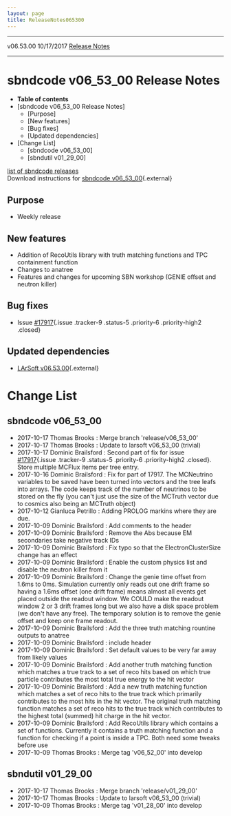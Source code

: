```yaml
---
layout: page
title: ReleaseNotes065300
---
```


  ----------- ------------ -- -- ------------------------------------------------------
  v06.53.00   10/17/2017         [Release Notes](ReleaseNotes065300.html)
  ----------- ------------ -- -- ------------------------------------------------------



sbndcode v06\_53\_00 Release Notes
======================================================================================

-   **Table of contents**
-   [sbndcode v06\_53\_00 Release
    Notes]
    -   [Purpose]
    -   [New features]
    -   [Bug fixes]
    -   [Updated dependencies]
-   [Change List]
    -   [sbndcode v06\_53\_00]
    -   [sbndutil v01\_29\_00]

[list of sbndcode
releases](List_of_SBND_code_releases.html)\
Download instructions for [sbndcode
v06\_53\_00](http://scisoft.fnal.gov/scisoft/bundles/sbnd/v06_53_00/sbndcode-v06_53_00.html){.external}



Purpose
----------------------------------

-   Weekly release



New features
--------------------------------------------

-   Addition of RecoUtils library with truth matching functions and TPC
    containment function
-   Changes to anatree
-   Features and changes for upcoming SBN workshop (GENIE offset and
    neutron killer)



Bug fixes
--------------------------------------

-   Issue
    [\#17917](/redmine/issues/17917 "Necessary Maintenance: Anatree needs updating to store information for multiple neutrinos per event/entry (Closed)"){.issue
    .tracker-9 .status-5 .priority-6 .priority-high2 .closed}



Updated dependencies
------------------------------------------------------------

-   [LArSoft
    v06.53.00](https://cdcvs.fnal.gov/redmine/projects/larsoft/wiki/ReleaseNotes065300){.external}



Change List
==========================================



sbndcode v06\_53\_00
----------------------------------------------------------

-   2017-10-17 Thomas Brooks : Merge branch \'release/v06\_53\_00\'
-   2017-10-17 Thomas Brooks : Update to larsoft v06\_53\_00 (trivial)
-   2017-10-17 Dominic Brailsford : Second part of fix for issue
    [\#17917](/redmine/issues/17917 "Necessary Maintenance: Anatree needs updating to store information for multiple neutrinos per event/entry (Closed)"){.issue
    .tracker-9 .status-5 .priority-6 .priority-high2 .closed}. Store
    multiple MCFlux items per tree entry.
-   2017-10-16 Dominic Brailsford : Fix for part of 17917. The
    MCNeutrino variables to be saved have been turned into vectors and
    the tree leafs into arrays. The code keeps track of the number of
    neutrinos to be stored on the fly (you can\'t just use the size of
    the MCTruth vector due to cosmics also being an MCTruth object)
-   2017-10-12 Gianluca Petrillo : Adding PROLOG markins where they are
    due.
-   2017-10-09 Dominic Brailsford : Add comments to the header
-   2017-10-09 Dominic Brailsford : Remove the Abs because EM
    secondaries take negative track IDs
-   2017-10-09 Dominic Brailsford : Fix typo so that the
    ElectronClusterSize change has an effect
-   2017-10-09 Dominic Brailsford : Enable the custom physics list and
    disable the neutron killer from it
-   2017-10-09 Dominic Brailsford : Change the genie time offset from
    1.6ms to 0ms. Simulation currently only reads out one drift frame so
    having a 1.6ms offset (one drift frame) means almost all events get
    placed outside the readout window. We COULD make the readout window
    2 or 3 drift frames long but we also have a disk space problem (we
    don\'t have any free). The temporary solution is to remove the genie
    offset and keep one frame readout.
-   2017-10-09 Dominic Brailsford : Add the three truth matching
    rountine outputs to anatree
-   2017-10-09 Dominic Brailsford : include header
-   2017-10-09 Dominic Brailsford : Set default values to be very far
    away from likely values
-   2017-10-09 Dominic Brailsford : Add another truth matching function
    which matches a true track to a set of reco hits based on which true
    particle contributes the most total true energy to the hit vector
-   2017-10-09 Dominic Brailsford : Add a new truth matching function
    which matches a set of reco hits to the true track which primarily
    contributes to the most hits in the hit vector. The original truth
    matching function matches a set of reco hits to the true track which
    contributes to the highest total (summed) hit charge in the hit
    vector.
-   2017-10-09 Dominic Brailsford : Add RecoUtils library which contains
    a set of functions. Currently it contains a truth matching function
    and a function for checking if a point is inside a TPC. Both need
    some tweaks before use
-   2017-10-09 Thomas Brooks : Merge tag \'v06\_52\_00\' into develop



sbndutil v01\_29\_00
----------------------------------------------------------

-   2017-10-17 Thomas Brooks : Merge branch \'release/v01\_29\_00\'
-   2017-10-17 Thomas Brooks : Update to larsoft v06\_53\_00 (trivial)
-   2017-10-09 Thomas Brooks : Merge tag \'v01\_28\_00\' into develop
